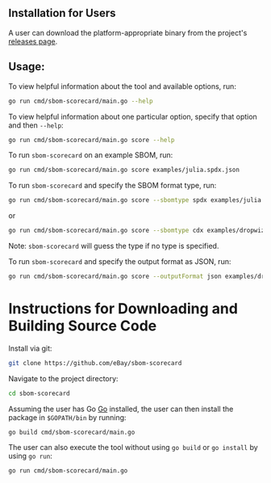 ## Installation for Users

A user can download the platform-appropriate binary from
the project's [releases page](https://github.com/eBay/sbom-scorecard/releases).

## Usage:

To view helpful information about the tool and available options, run:

```bash
go run cmd/sbom-scorecard/main.go --help
```

To view helpful information about one particular option, specify that
option and then `--help`:

```bash
go run cmd/sbom-scorecard/main.go score --help
```

To run `sbom-scorecard` on an example SBOM, run:

```bash
go run cmd/sbom-scorecard/main.go score examples/julia.spdx.json
```

To run `sbom-scorecard` and specify the SBOM format type, run:

```bash
go run cmd/sbom-scorecard/main.go score --sbomtype spdx examples/julia.spdx.json
```

or

```bash
go run cmd/sbom-scorecard/main.go score --sbomtype cdx examples/dropwizard.cyclonedx.json
```

Note: `sbom-scorecard` will guess the type if no type is specified.

To run `sbom-scorecard` and specify the output format as JSON, run:

```bash
go run cmd/sbom-scorecard/main.go score --outputFormat json examples/dropwizard.cyclonedx.json
```

# Instructions for Downloading and Building Source Code

Install via git:

```bash
git clone https://github.com/eBay/sbom-scorecard
```

Navigate to the project directory:

```bash
cd sbom-scorecard
```

Assuming the user has Go [Go](https://go.dev/doc/install) installed,
the user can then install the package in `$GOPATH/bin` by running:

```bash
go build cmd/sbom-scorecard/main.go
```

The user can also execute the tool without using `go build` or `go install`
by using `go run`:

```bash
go run cmd/sbom-scorecard/main.go
```